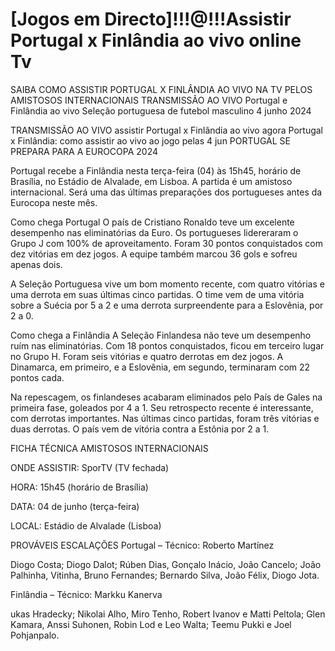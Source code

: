 # [Jogos em Directo]!!!@!!!Assistir Portugal x Finlândia ao vivo online Tv

SAIBA COMO ASSISTIR PORTUGAL X FINLÂNDIA AO VIVO NA TV PELOS AMISTOSOS INTERNACIONAIS
TRANSMISSÃO AO VIVO Portugal e Finlândia ao vivo Seleção portuguesa de futebol masculino 4 junho 2024

TRANSMISSÃO AO VIVO assistir Portugal x Finlândia ao vivo agora Portugal x Finlândia: como assistir ao vivo ao jogo pelas 4 jun
PORTUGAL SE PREPARA PARA A EUROCOPA 2024

Portugal recebe a Finlândia nesta terça-feira (04) às 15h45, horário de Brasília, no Estádio de Alvalade, em Lisboa. A partida é um amistoso internacional. Será uma das últimas preparações dos portugueses antes da Eurocopa neste mês.

Como chega Portugal
O país de Cristiano Ronaldo teve um excelente desempenho nas eliminatórias da Euro. Os portugueses lidereraram o Grupo J com 100% de aproveitamento. Foram 30 pontos conquistados com dez vitórias em dez jogos. A equipe também marcou 36 gols e sofreu apenas dois.

A Seleção Portuguesa vive um bom momento recente, com quatro vitórias e uma derrota em suas últimas cinco partidas. O time vem de uma vitória sobre a Suécia por 5 a 2 e uma derrota surpreendente para a Eslovênia, por 2 a 0.

Como chega a Finlândia
A Seleção Finlandesa não teve um desempenho ruím nas eliminatórias. Com 18 pontos conquistados, ficou em terceiro lugar no Grupo H. Foram seis vitórias e quatro derrotas em dez jogos. A Dinamarca, em primeiro, e a Eslovênia, em segundo, terminaram com 22 pontos cada.

Na repescagem, os finlandeses acabaram eliminados pelo País de Gales na primeira fase, goleados por 4 a 1. Seu retrospecto recente é interessante, com derrotas importantes. Nas últimas cinco partidas, foram três vitórias e duas derrotas. O país vem de vitória contra a Estônia por 2 a 1.

FICHA TÉCNICA
AMISTOSOS INTERNACIONAIS

ONDE ASSISTIR: SporTV (TV fechada)

HORA: 15h45 (horário de Brasília)

DATA: 04 de junho (terça-feira)

LOCAL:  Estádio de Alvalade (Lisboa)

PROVÁVEIS ESCALAÇÕES
Portugal – Técnico: Roberto Martínez

Diogo Costa; Diogo Dalot; Rúben Dias, Gonçalo Inácio, João Cancelo; João Palhinha, Vitinha, Bruno Fernandes; Bernardo Silva, João Félix, Diogo Jota.

Finlândia – Técnico: Markku Kanerva

ukas Hradecky; Nikolai Alho, Miro Tenho, Robert Ivanov e Matti Peltola; Glen Kamara, Anssi Suhonen, Robin Lod e Leo Walta; Teemu Pukki e Joel Pohjanpalo.
